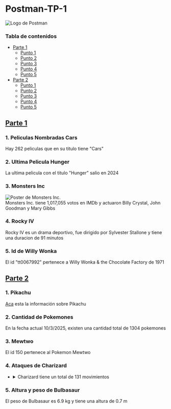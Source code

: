 # Postman-TP-1<br/>
![Logo de Postman](https://external-content.duckduckgo.com/iu/?u=https%3A%2F%2Fcdn.freelogovectors.net%2Fwp-content%2Fuploads%2F2020%2F12%2Fpostman-logo.png&f=1&nofb=1&ipt=0d1ea55f64e14ba1c9420fe57c6e6af2c87566559ccd596be2fa1554b606cca4&ipo=images)<br/>
### Tabla de contenidos
- [Parte 1](#parte-1)
   - [Punto 1](#punto-1a)
   - [Punto 2](#punto-2a)
   - [Punto 3](#punto-3a)
   - [Punto 4](#punto-4a)
   - [Punto 5](#punto-5a)
 - [Parte 2](#parte-2)
   - [Punto 1](#punto-1b)
   - [Punto 2](#punto-2b)
   - [Punto 3](#punto-3b)
   - [Punto 4](#punto-4b)
   - [Punto 5](#punto-5b)
## <a name="parte-1"></a>[Parte 1](OMDb.postman_collection.json)<br/>
### <a name="punto-1a"></a>1. Peliculas Nombradas Cars<br/>
Hay 262 peliculas que en su titulo tiene "Cars"<br/>
### <a name="punto-2a"></a>2. Ultima Pelicula Hunger<br/>
La ultima pelicula con el titulo "Hunger" salio en 2024<br/>
### <a name="punto-3a"></a>3. Monsters Inc<br/>
![Poster de Monsters Inc.](https://m.media-amazon.com/images/M/MV5BMTY1NTI0ODUyOF5BMl5BanBnXkFtZTgwNTEyNjQ0MDE@._V1_SX300.jpg)<br/>
Monsters Inc. tiene 1,017,055 votos en IMDb y actuaron Billy Crystal, John Goodman y Mary Gibbs<br/>
### <a name="punto-4a"></a>4. Rocky IV<br/>
Rocky IV es un drama deportivo, fue dirigido por Sylvester Stallone y tiene una duracion de 91 minutos<br/>
### <a name="punto-5a"></a>5. Id de Willy Wonka<br/>
El id "tt0067992" pertenece a Willy Wonka & the Chocolate Factory de 1971<br/>
## <a name="parte-2"></a>[Parte 2](PokeApi.postman_collection.json)<br/>
### <a name="punto-1b"></a>1. Pikachu<br/>
[Aca](PokeApi.postman_collection.json) esta la información sobre Pikachu<br/>
### <a name="punto-2b"></a>2. Cantidad de Pokemones<br/>
En la fecha actual 10/3/2025, existen una cantidad total de 1304 pokemones<br/>
### <a name="punto-3b"></a>3. Mewtwo<br/>
El id 150 pertenece al Pokemon Mewtwo<br/>
### <a name="punto-4b"></a>4. Ataques de Charizard<br/>
- <details>
  <summary>Charizard tiene un total de 131 movimientos</summary>
  Charizard puede aprender los siguientes movimientos:
  - Mega Puño<br/>
  - Puño de Fuego<br/>
  - Puño Trueno<br/>
  - Rasguño<br/>
  - Danza Espada<br/>
  - Corte<br/>
  - Ataque ala<br/>
  - Vuelo<br/>
  - Megapatada<br/>
  - Golpe cabeza<br/>
  - Golpe cuerpo<br/>
  - Derribo<br/>
  - Doble filo<br/>
  - Malicioso<br/>
  - Mordisco<br/>
  - Gruñido<br/>
  - Rugido<br/>
  - Ascuas<br/>
  - Lanzallamas<br/>
  - Hiperrayo<br/>
  - Sumisión<br/>
  - Contraataque<br/>
  - Sísmico<br/>
  - Fuerza<br/>
  - Rayo Solar<br/>
  - Furia dragón<br/>
  - Giro fuego<br/>
  - Terremoto<br/>
  - Fisura<br/>
  - Excavar<br/>
  - Tóxico<br/>
  - Furia<br/>
  - Mimético<br/>
  - Doble Equipo<br/>
  - Pantalla de Humo<br/>
  - Rizo defensa<br/>
  - Reflejo<br/>
  - Venganza<br/>
  - Llamarada<br/>
  - Cabezazo<br/>
  - Golpes furia<br/>
  - Descanso<br/>
  - Avalancha<br/>
  - Cuchillada<br/>
  - Sustituto<br/>
  - Ronquido<br/>
  - Maldición<br/>
  - Protección<br/>
  - Cara susto<br/>
  - Tambor<br/>
  - Bofetón lodo<br/>
  - Enfado<br/>
  - Tormenta de arena<br/>
  - Aguante<br/>
  - Falso tortazo<br/>
  - Contoneo<br/>
  - Corte furia<br/>
  - Ala de acero<br/>
  - Atracción<br/>
  - Sonámbulo<br/>
  - Retribución<br/>
  - Frustración<br/>
  - Puño dinámico<br/>
  - Dragoaliento<br/>
  - Cola férrea<br/>
  - Garra metal<br/>
  - Poder oculto<br/>
  - Ciclón<br/>
  - Día soleado<br/>
  - Triturar<br/>
  - Poder pasado<br/>
  - Golpe roca<br/>
  - Paliza<br/>
  - Onda ígnea<br/>
  - Fuego fatuo<br/>
  - Imagen<br/>
  - Puño certero<br/>
  - Refuerzo<br/>
  - Demolición<br/>
  - Daño secreto<br/>
  - Patada ígnea<br/>
  - Anillo ígneo<br/>
  - Meteorobola<br/>
  - Aire afilado<br/>
  - Sofoco<br/>
  - Tumba rocas<br/>
  - Golpe aéreo<br/>
  - Garra dragón<br/>
  - Danza dragón<br/>
  - Respiro<br/>
  - Don natural<br/>
  - Viento afín<br/>
  - Lanzamiento<br/>
  - Envite ígneo<br/>
  - Tajo aéreo<br/>
  - Pulso dragón<br/>
  - Carga dragón<br/>
  - Onda certera<br/>
  - Gigaimpacto<br/>
  - Garra umbría<br/>
  - Colmillo ígneo<br/>
  - Despejar<br/>
  - Seducción<br/>
  - Viento aciago<br/>
  - Afilagarras<br/>
  - Pirotecnia<br/>
  - Nitrocarga<br/>
  - Canon<br/>
  - Eco voz<br/>
  - Caída libre<br/>
  - Calcinación<br/>
  - Acróbata<br/>
  - Infierno<br/>
  - Voto fuego<br/>
  - Terratemblor<br/>
  - Cola dragón<br/>
  - Avivar<br/>
  - Golpe calor<br/>
  - Vendaval<br/>
  - Confidencia<br/>
  - Llama embrujada<br/>
  - Puño incremento<br/>
  - Giro vil<br/>
  - Vasto impacto<br/>
  - Ráfaga escamas<br/>
  - Ala bis<br/>
  - Arenas ardientes<br/>
  - Teraexplosión<br/>
  - Bramido dragón<br/>
  - Cólera ardiente<br/></details>
### <a name="punto-5b"></a>5. Altura y peso de Bulbasaur<br/>
El peso de Bulbasaur es 6.9 kg y tiene una altura de 0.7 m
